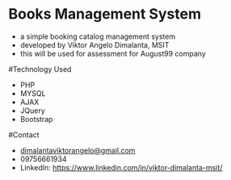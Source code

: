 # Books Management System
- a simple booking catalog management system
- developed by Viktor Angelo Dimalanta, MSIT
- this will be used for assessment for August99 company

#Technology Used
- PHP
- MYSQL
- AJAX
- JQuery
- Bootstrap

#Contact
- dimalantaviktorangelo@gmail.com
- 09756661934
- LinkedIn: https://www.linkedin.com/in/viktor-dimalanta-msit/
